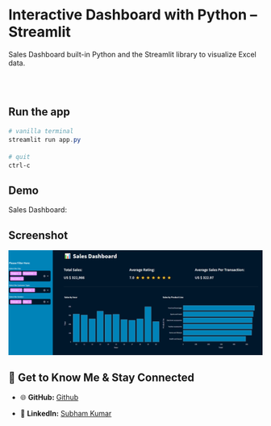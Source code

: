 
# Interactive Dashboard with Python – Streamlit

Sales Dashboard built-in Python and the Streamlit library to visualize Excel data.

##
[![]()]( )

## Run the app
```Powershell
# vanilla terminal
streamlit run app.py

# quit
ctrl-c
```

## Demo
Sales Dashboard:

## Screenshot
![Dashboard Screenshot](./Dashboard_Sample.png)

## 🤝 Get to Know Me & Stay Connected

- 🌐 **GitHub:** [Github](https://github.com/960Subhamsingh/Data-Sciences)

- 💼 **LinkedIn:** [Subham Kumar](https://www.linkedin.com/in/ksubham)